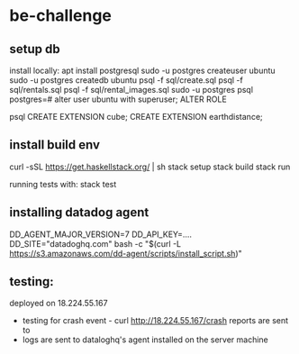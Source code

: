 # be-challenge
## setup db
install locally:
apt install postgresql
sudo -u postgres createuser ubuntu
sudo -u postgres createdb ubuntu
psql -f sql/create.sql
psql -f sql/rentals.sql
psql -f sql/rental_images.sql
sudo -u postgres psql
postgres=# alter user ubuntu with superuser;
ALTER ROLE

psql
CREATE EXTENSION cube;
CREATE EXTENSION earthdistance;


## install build env
curl -sSL https://get.haskellstack.org/ | sh
stack setup
stack build
stack run

running tests with:
stack test

## installing datadog agent
DD_AGENT_MAJOR_VERSION=7 DD_API_KEY=.... DD_SITE="datadoghq.com" bash -c "$(curl -L https://s3.amazonaws.com/dd-agent/scripts/install_script.sh)"

## testing:

deployed on 18.224.55.167

* testing for crash event - curl http://18.224.55.167/crash
  reports are sent to
* logs are sent to dataloghq's agent installed on the server machine